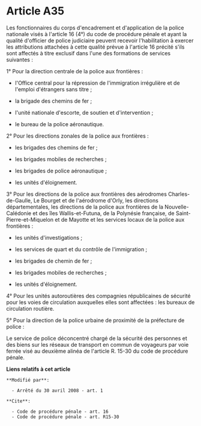 # Article A35

Les fonctionnaires du corps d'encadrement et d'application de la police nationale visés à l'article 16 (4°) du code de
procédure pénale et ayant la qualité d'officier de police judiciaire peuvent recevoir l'habilitation à exercer les
attributions attachées à cette qualité prévue à l'article 16 précité s'ils sont affectés à titre exclusif dans l'une des
formations de services suivantes : 

1° Pour la direction centrale de la police aux frontières :

- l'Office central pour la répression de l'immigration irrégulière et de l'emploi d'étrangers sans titre ;

- la brigade des chemins de fer ;

- l'unité nationale d'escorte, de soutien et d'intervention ;

- le bureau de la police aéronautique. 

2° Pour les directions zonales de la police aux frontières :

- les brigades des chemins de fer ;

- les brigades mobiles de recherches ;

- les brigades de police aéronautique ;

- les unités d'éloignement. 

3° Pour les directions de la police aux frontières des aérodromes Charles-de-Gaulle, Le Bourget et de l'aérodrome d'Orly, les
directions départementales, les directions de la police aux frontières de la Nouvelle-Calédonie et des îles Wallis-et-Futuna,
de la Polynésie française, de Saint-Pierre-et-Miquelon et de Mayotte et les services locaux de la police aux frontières :

- les unités d'investigations ;

- les services de quart et du contrôle de l'immigration ;

- les brigades de chemin de fer ;

- les brigades mobiles de recherches ;

- les unités d'éloignement. 

4° Pour les unités autoroutières des compagnies républicaines de sécurité pour les voies de circulation auxquelles elles sont
affectées : les bureaux de circulation routière. 

5° Pour la direction de la police urbaine de proximité de la préfecture de police : 

Le service de police déconcentré chargé de la sécurité des personnes et des biens sur les réseaux de transport en commun de
voyageurs par voie ferrée visé au deuxième alinéa de l'article R. 15-30 du code de procédure pénale.

**Liens relatifs à cet article**

	**Modifié par**:

	  - Arrêté du 30 avril 2008 - art. 1

	**Cite**:

	  - Code de procédure pénale - art. 16
	  - Code de procédure pénale - art. R15-30
